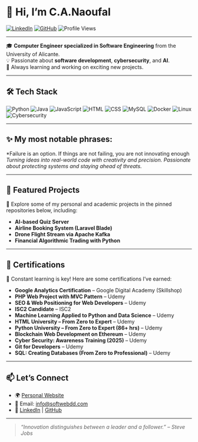 # 👋 Hi, I’m C.A.Naoufal

[![LinkedIn](https://img.shields.io/badge/LinkedIn-%230077B5.svg?style=for-the-badge&logo=linkedin&logoColor=white)](https://www.linkedin.com/in/naoufal2020/)
[![GitHub](https://img.shields.io/badge/GitHub-%23121011.svg?style=for-the-badge&logo=github&logoColor=white)](https://github.com/Naoufal-Charafat)
![Profile Views](https://komarev.com/ghpvc/?username=Naoufal-Charafat&style=flat-square)

---

🎓 **Computer Engineer specialized in Software Engineering** from the University of Alicante.  
💡 Passionate about **software development**, **cybersecurity**, and **AI**.  
🚀 Always learning and working on exciting new projects.

---

## 🛠️ Tech Stack

![Python](https://img.shields.io/badge/Python-3776AB?style=flat-square&logo=python&logoColor=white)
![Java](https://img.shields.io/badge/Java-007396?style=flat-square&logo=java&logoColor=white)
![JavaScript](https://img.shields.io/badge/JavaScript-F7DF1E?style=flat-square&logo=javascript&logoColor=black)
![HTML](https://img.shields.io/badge/HTML5-E34F26?style=flat-square&logo=html5&logoColor=white)
![CSS](https://img.shields.io/badge/CSS3-1572B6?style=flat-square&logo=css3&logoColor=white)
![MySQL](https://img.shields.io/badge/MySQL-005C84?style=flat-square&logo=mysql&logoColor=white)
![Docker](https://img.shields.io/badge/Docker-2496ED?style=flat-square&logo=docker&logoColor=white)
![Linux](https://img.shields.io/badge/Linux-FCC624?style=flat-square&logo=linux&logoColor=black)
![Cybersecurity](https://img.shields.io/badge/-Cybersecurity-E00000?style=flat-square&logo=protonmail&logoColor=white)

---

## ✨ My most notable phrases:
*Failure is an option. If things are not failing, you are not innovating enough
*Turning ideas into real-world code with creativity and precision.*
*Passionate about protecting systems and staying ahead of threats.*

---

## 💼 Featured Projects

📌 Explore some of my personal and academic projects in the pinned repositories below, including:

- **AI-based Quiz Server**
- **Airline Booking System (Laravel Blade)**
- **Drone Flight Stream via Apache Kafka**
- **Financial Algorithmic Trading with Python**

---

## 📜 Certifications

🧠 Constant learning is key! Here are some certifications I’ve earned:

- **Google Analytics Certification** – Google Digital Academy (Skillshop)  
- **PHP Web Project with MVC Pattern** – Udemy  
- **SEO & Web Positioning for Web Developers** – Udemy  
- **ISC2 Candidate** – ISC2  
- **Machine Learning Applied to Python and Data Science** – Udemy  
- **HTML University – From Zero to Expert** – Udemy  
- **Python University – From Zero to Expert (86+ hrs)** – Udemy  
- **Blockchain Web Development on Ethereum** – Udemy  
- **Cyber Security: Awareness Training (2025)** – Udemy  
- **Git for Developers** – Udemy  
- **SQL: Creating Databases (From Zero to Professional)** – Udemy  

---

## 📫 Let’s Connect

- 🌍 [Personal Website](https://softwebdd.com)  
- 📧 Email: info@softwebdd.com  
- 💬 [LinkedIn](https://www.linkedin.com/in/naoufal2020/) | [GitHub](https://github.com/Naoufal-Charafat)

---

> _“Innovation distinguishes between a leader and a follower.” – Steve Jobs_

